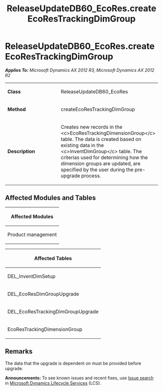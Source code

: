 ﻿---
title: ReleaseUpdateDB60_EcoRes.createEcoResTrackingDimGroup
TOCTitle: ReleaseUpdateDB60_EcoRes.createEcoResTrackingDimGroup
ms:assetid: b22e6399-174a-8a29-d318-35de3a8afb56
ms:mtpsurl: https://msdn.microsoft.com/en-us/library/JJ736917(v=AX.60)
ms:contentKeyID: 49710602
ms.date: 05/18/2015
mtps_version: v=AX.60
---

# ReleaseUpdateDB60\_EcoRes.createEcoResTrackingDimGroup 


_**Applies To:** Microsoft Dynamics AX 2012 R3, Microsoft Dynamics AX 2012 R2_

<table>
<colgroup>
<col style="width: 50%" />
<col style="width: 50%" />
</colgroup>
<tbody>
<tr class="odd">
<td><p><strong>Class</strong></p></td>
<td><p>ReleaseUpdateDB60_EcoRes</p></td>
</tr>
<tr class="even">
<td><p><strong>Method</strong></p></td>
<td><p>createEcoResTrackingDimGroup</p></td>
</tr>
<tr class="odd">
<td><p><strong>Description</strong></p></td>
<td><p>Creates new records in the &lt;c&gt;EcoResTrackingDimensionGroup&lt;/c&gt; table. The data is created based on existing data in the &lt;c&gt;InventDimGroup&lt;/c&gt; table. The criterias used for determining how the dimension groups are updated, are specified by the user during the pre-upgrade process.</p></td>
</tr>
</tbody>
</table>


## Affected Modules and Tables

<table>
<colgroup>
<col style="width: 100%" />
</colgroup>
<thead>
<tr class="header">
<th><p>Affected Modules</p></th>
</tr>
</thead>
<tbody>
<tr class="odd">
<td><p>Product management</p></td>
</tr>
</tbody>
</table>


<table>
<colgroup>
<col style="width: 100%" />
</colgroup>
<thead>
<tr class="header">
<th><p>Affected Tables</p></th>
</tr>
</thead>
<tbody>
<tr class="odd">
<td><p>DEL_InventDimSetup</p></td>
</tr>
<tr class="even">
<td><p>DEL_EcoResDimGroupUpgrade</p></td>
</tr>
<tr class="odd">
<td><p>DEL_EcoResTrackingDimGroupUpgrade</p></td>
</tr>
<tr class="even">
<td><p>EcoResTrackingDimensionGroup</p></td>
</tr>
</tbody>
</table>


## Remarks

The data that the upgrade is dependent on must be provided before upgrade.

  
**Announcements:** To see known issues and recent fixes, use [Issue search](http://go.microsoft.com/fwlink/?linkid=389258) in [Microsoft Dynamics Lifecycle Services](http://go.microsoft.com/fwlink/?linkid=306505) (LCS).

